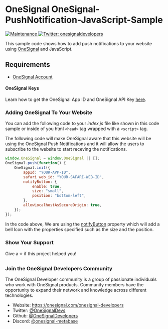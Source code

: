 # OneSignal OneSignal-PushNotification-JavaScript-Sample

<p>
  <a href="https://github.com/OneSignal/onesignal-expo-plugin/graphs/commit-activity" target="_blank">
    <img alt="Maintenance" src="https://img.shields.io/badge/Maintained%3F-yes-green.svg" />
  </a>
  <a href="https://twitter.com/onesignaldevs" target="_blank">
    <img alt="Twitter: onesignaldevelopers" src="https://img.shields.io/twitter/follow/onesignaldevs?style=social" />
  </a>
</p>

This sample code shows how to add push notifications to your website using [OneSignal](https://onesignal.com/) and JavaScript.

## Requirements
- [OneSignal Account](https://onesignal.com/)

#### OneSignal Keys
Learn how to get the OneSignal App ID and OneSignal API Key [here](https://documentation.onesignal.com/docs/accounts-and-keys).

### Adding OneSignal To Your Website
You can add the following code to your *index.js* file like shown in this code sample or inside of you html `<head>` tag wrapped with a `<script>` tag.

The following code will make OneSignal aware that this website will be using the OneSignal Push Notifications and it will allow the users to subscribe to the website to start receving the notifications.

```javascript
window.OneSignal = window.OneSignal || [];
OneSignal.push(function() {
    OneSignal.init({
        appId: "YOUR-APP-ID",
        safari_web_id: "YOUR-SAFARI-WEB-ID",
        notifyButton: {
            enable: true,
            size: "small",
            position: "bottom-left",
        },
        allowLocalhostAsSecureOrigin: true,
    });
});
```

In the code above, We are using the [notifyButton](https://documentation.onesignal.com/docs/web-push-sdk#init-notifybutton-parameters) property which will add a bell Icon with the properties specified such as the size and the position.

### Show Your Support

Give a :star:️ if this project helped you!

### Join the OneSignal Developers Community
The OneSignal Developer community is a group of passionate individuals who work with OneSignal products. Community members have the opportunity to expand their network and knowledge across different technologies.

* Website: https://onesignal.com/onesignal-developers
* Twitter: [@OneSignalDevs](https://twitter.com/onesignal)
* Github:  [@OneSignalDevelopers](https://github.com/OneSignal)
* Discord: [@onesignal-metabase](https://linkedin.com/company/onesignal)
